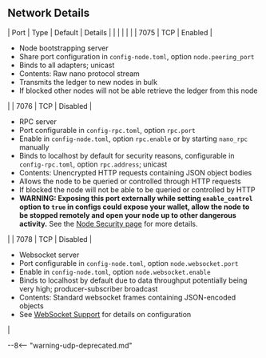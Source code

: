 ## Network Details

| Port | Type | Default  | Details |
|      |      |          |         |
| 7075 | TCP  | Enabled  | <ul><li>Node bootstrapping server</li><li>Share port configuration in `config-node.toml`, option `node.peering_port`</li><li>Binds to all adapters; unicast</li><li>Contents: Raw nano protocol stream</li><li>Transmits the ledger to new nodes in bulk</li><li>If blocked other nodes will not be able retrieve the ledger from this node</li></ul> |
| 7076 | TCP  | Disabled | <ul><li>RPC server</li><li>Port configurable in `config-rpc.toml`, option `rpc.port`</li><li>Enable in `config-node.toml`, option `rpc.enable` or by starting `nano_rpc` manually</li><li> Binds to localhost by default for security reasons, configurable in `config-rpc.toml`, option `rpc.address`; unicast</li><li>Contents: Unencrypted HTTP requests containing JSON object bodies</li><li>Allows the node to be queried or controlled through HTTP requests</li><li>If blocked the node will not be able to be queried or controlled by HTTP</li><li>**WARNING: Exposing this port externally while setting `enable_control` option to `true` in configs could expose your wallet, allow the node to be stopped remotely and open your node up to other dangerous activity.** See the [Node Security page](/running-a-node/security) for more details.</li></ul> |
| 7078 | TCP | Disabled | <ul><li>Websocket server</li><li>Port configurable in `config-node.toml`, option `node.websocket.port`</li><li>Enable in `config-node.toml`, option `node.websocket.enable`</li><li>Binds to localhost by default due to data throughput potentially being very high; producer-subscriber broadcast</li><li>Contents: Standard websocket frames containing JSON-encoded objects</li><li>See [WebSocket Support](/integration-guides/websockets) for details on configuration</li></ul> |

--8<-- "warning-udp-deprecated.md"
